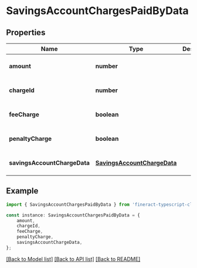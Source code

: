 # SavingsAccountChargesPaidByData


## Properties

Name | Type | Description | Notes
------------ | ------------- | ------------- | -------------
**amount** | **number** |  | [optional] [default to undefined]
**chargeId** | **number** |  | [optional] [default to undefined]
**feeCharge** | **boolean** |  | [optional] [default to undefined]
**penaltyCharge** | **boolean** |  | [optional] [default to undefined]
**savingsAccountChargeData** | [**SavingsAccountChargeData**](SavingsAccountChargeData.md) |  | [optional] [default to undefined]

## Example

```typescript
import { SavingsAccountChargesPaidByData } from 'fineract-typescript-client';

const instance: SavingsAccountChargesPaidByData = {
    amount,
    chargeId,
    feeCharge,
    penaltyCharge,
    savingsAccountChargeData,
};
```

[[Back to Model list]](../README.md#documentation-for-models) [[Back to API list]](../README.md#documentation-for-api-endpoints) [[Back to README]](../README.md)
